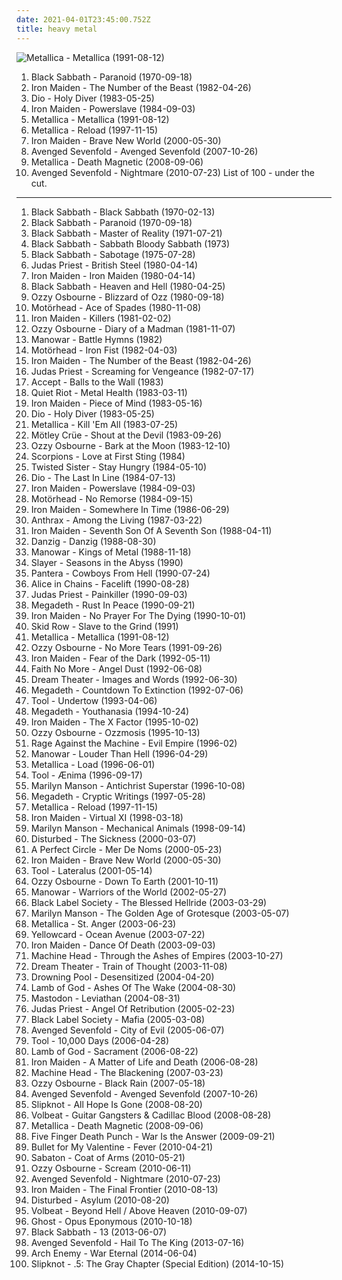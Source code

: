 ```yaml
---
date: 2021-04-01T23:45:00.752Z
title: heavy metal
---
```

![Metallica - Metallica (1991-08-12)](http://coverartarchive.org/release/6e729716-c0eb-3f50-a740-96ac173be50d/15178306391-500.jpg "Metallica - Metallica (1991-08-12)")
1. <span title="#heavy_metal">Black Sabbath - Paranoid (1970-09-18)</span>
2. <span title="#heavy_metal">Iron Maiden - The Number of the Beast (1982-04-26)</span>
3. <span title="#heavy_metal">Dio - Holy Diver (1983-05-25)</span>
4. <span title="#heavy_metal">Iron Maiden - Powerslave (1984-09-03)</span>
5. <span title="#heavy_metal #metal">Metallica - Metallica (1991-08-12)</span>
6. <span title="#hard_rock #heavy_metal #metal">Metallica - Reload (1997-11-15)</span>
7. <span title="#heavy_metal">Iron Maiden - Brave New World (2000-05-30)</span>
8. <span title="#hard_rock">Avenged Sevenfold - Avenged Sevenfold (2007-10-26)</span>
9. <span title="#thrash_metal">Metallica - Death Magnetic (2008-09-06)</span>
10. <span title="#hard_rock #2010 #heavy_metal">Avenged Sevenfold - Nightmare (2010-07-23)</span>
List of 100 - under the cut.
<!-- more -->
-----
1. <span title="#heavy_metal">Black Sabbath - Black Sabbath (1970-02-13)</span>
2. <span title="#heavy_metal">Black Sabbath - Paranoid (1970-09-18)</span>
3. <span title="#heavy_metal">Black Sabbath - Master of Reality (1971-07-21)</span>
4. <span title="#heavy_metal">Black Sabbath - Sabbath Bloody Sabbath (1973)</span>
5. <span title="#heavy_metal">Black Sabbath - Sabotage (1975-07-28)</span>
6. <span title="#heavy_metal">Judas Priest - British Steel (1980-04-14)</span>
7. <span title="#heavy_metal">Iron Maiden - Iron Maiden (1980-04-14)</span>
8. <span title="#heavy_metal">Black Sabbath - Heaven and Hell (1980-04-25)</span>
9. <span title="#heavy_metal">Ozzy Osbourne - Blizzard of Ozz (1980-09-18)</span>
10. <span title="#heavy_metal #hard_rock">Motörhead - Ace of Spades (1980-11-08)</span>
11. <span title="#heavy_metal">Iron Maiden - Killers (1981-02-02)</span>
12. <span title="#heavy_metal">Ozzy Osbourne - Diary of a Madman (1981-11-07)</span>
13. <span title="#heavy_metal">Manowar - Battle Hymns (1982)</span>
14. <span title="#heavy_metal">Motörhead - Iron Fist (1982-04-03)</span>
15. <span title="#heavy_metal">Iron Maiden - The Number of the Beast (1982-04-26)</span>
16. <span title="#heavy_metal">Judas Priest - Screaming for Vengeance (1982-07-17)</span>
17. <span title="#heavy_metal">Accept - Balls to the Wall (1983)</span>
18. <span title="#heavy_metal">Quiet Riot - Metal Health (1983-03-11)</span>
19. <span title="#heavy_metal">Iron Maiden - Piece of Mind (1983-05-16)</span>
20. <span title="#heavy_metal">Dio - Holy Diver (1983-05-25)</span>
21. <span title="#thrash_metal">Metallica - Kill 'Em All (1983-07-25)</span>
22. <span title="#hard_rock #glam_metal #heavy_metal">Mötley Crüe - Shout at the Devil (1983-09-26)</span>
23. <span title="#heavy_metal">Ozzy Osbourne - Bark at the Moon (1983-12-10)</span>
24. <span title="#hard_rock">Scorpions - Love at First Sting (1984)</span>
25. <span title="#heavy_metal #hard_rock">Twisted Sister - Stay Hungry (1984-05-10)</span>
26. <span title="#heavy_metal">Dio - The Last In Line (1984-07-13)</span>
27. <span title="#heavy_metal">Iron Maiden - Powerslave (1984-09-03)</span>
28. <span title="#heavy_metal">Motörhead - No Remorse (1984-09-15)</span>
29. <span title="#heavy_metal">Iron Maiden - Somewhere In Time (1986-06-29)</span>
30. <span title="#thrash_metal">Anthrax - Among the Living (1987-03-22)</span>
31. <span title="#heavy_metal">Iron Maiden - Seventh Son Of A Seventh Son (1988-04-11)</span>
32. <span title="#heavy_metal #hard_rock">Danzig - Danzig (1988-08-30)</span>
33. <span title="#heavy_metal">Manowar - Kings of Metal (1988-11-18)</span>
34. <span title="#thrash_metal">Slayer - Seasons in the Abyss (1990)</span>
35. <span title="#thrash_metal #groove_metal">Pantera - Cowboys From Hell (1990-07-24)</span>
36. <span title="#grunge">Alice in Chains - Facelift (1990-08-28)</span>
37. <span title="#heavy_metal">Judas Priest - Painkiller (1990-09-03)</span>
38. <span title="#thrash_metal">Megadeth - Rust In Peace (1990-09-21)</span>
39. <span title="#heavy_metal">Iron Maiden - No Prayer For The Dying (1990-10-01)</span>
40. <span title="#heavy_metal #hard_rock">Skid Row - Slave to the Grind (1991)</span>
41. <span title="#heavy_metal #metal">Metallica - Metallica (1991-08-12)</span>
42. <span title="#heavy_metal">Ozzy Osbourne - No More Tears (1991-09-26)</span>
43. <span title="#heavy_metal">Iron Maiden - Fear of the Dark (1992-05-11)</span>
44. <span title="#alternative_rock #rock #alternative_metal #1992 #alternative">Faith No More - Angel Dust (1992-06-08)</span>
45. <span title="#progressive_metal">Dream Theater - Images and Words (1992-06-30)</span>
46. <span title="#thrash_metal #heavy_metal">Megadeth - Countdown To Extinction (1992-07-06)</span>
47. <span title="#progressive_metal #alternative_metal">Tool - Undertow (1993-04-06)</span>
48. <span title="#heavy_metal #thrash_metal">Megadeth - Youthanasia (1994-10-24)</span>
49. <span title="#heavy_metal">Iron Maiden - The X Factor (1995-10-02)</span>
50. <span title="#heavy_metal">Ozzy Osbourne - Ozzmosis (1995-10-13)</span>
51. <span title="#rock #alternative #90_s #1996 #alternative_rock #hard_rock">Rage Against the Machine - Evil Empire (1996-02)</span>
52. <span title="#heavy_metal">Manowar - Louder Than Hell (1996-04-29)</span>
53. <span title="#hard_rock #heavy_metal">Metallica - Load (1996-06-01)</span>
54. <span title="#progressive_metal #progressive_rock #metal">Tool - Ænima (1996-09-17)</span>
55. <span title="#industrial_metal #industrial #metal">Marilyn Manson - Antichrist Superstar (1996-10-08)</span>
56. <span title="#heavy_metal #thrash_metal">Megadeth - Cryptic Writings (1997-05-28)</span>
57. <span title="#hard_rock #heavy_metal #metal">Metallica - Reload (1997-11-15)</span>
58. <span title="#heavy_metal">Iron Maiden - Virtual XI (1998-03-18)</span>
59. <span title="#industrial_rock #industrial_metal #industrial #glam_rock #metal">Marilyn Manson - Mechanical Animals (1998-09-14)</span>
60. <span title="#metal #nu_metal #alternative_metal #disturbed">Disturbed - The Sickness (2000-03-07)</span>
61. <span title="#alternative_rock #rock #progressive_rock">A Perfect Circle - Mer De Noms (2000-05-23)</span>
62. <span title="#heavy_metal">Iron Maiden - Brave New World (2000-05-30)</span>
63. <span title="#progressive_metal #progressive_rock">Tool - Lateralus (2001-05-14)</span>
64. <span title="#heavy_metal">Ozzy Osbourne - Down To Earth (2001-10-11)</span>
65. <span title="#heavy_metal">Manowar - Warriors of the World (2002-05-27)</span>
66. <span title="#heavy_metal">Black Label Society - The Blessed Hellride (2003-03-29)</span>
67. <span title="#industrial_metal #industrial">Marilyn Manson - The Golden Age of Grotesque (2003-05-07)</span>
68. <span title="#heavy_metal #metal #thrash_metal">Metallica - St. Anger (2003-06-23)</span>
69. <span title="#rock #pop_punk #yellowcard #punk">Yellowcard - Ocean Avenue (2003-07-22)</span>
70. <span title="#heavy_metal">Iron Maiden - Dance Of Death (2003-09-03)</span>
71. <span title="#thrash_metal #groove_metal">Machine Head - Through the Ashes of Empires (2003-10-27)</span>
72. <span title="#progressive_metal">Dream Theater - Train of Thought (2003-11-08)</span>
73. <span title="#metal #alternative_metal #heavy_metal #hard_rock #nu_metal">Drowning Pool - Desensitized (2004-04-20)</span>
74. <span title="#metalcore #groove_metal #metal #thrash_metal #2004 #death_metal">Lamb of God - Ashes Of The Wake (2004-08-30)</span>
75. <span title="#whalecore #progressive_metal #sludge_metal">Mastodon - Leviathan (2004-08-31)</span>
76. <span title="#heavy_metal">Judas Priest - Angel Of Retribution (2005-02-23)</span>
77. <span title="#heavy_metal">Black Label Society - Mafia (2005-03-08)</span>
78. <span title="#metal #hard_rock">Avenged Sevenfold - City of Evil (2005-06-07)</span>
79. <span title="#progressive_metal #progressive_rock">Tool - 10,000 Days (2006-04-28)</span>
80. <span title="#metalcore #groove_metal #thrash_metal #metal #death_metal">Lamb of God - Sacrament (2006-08-22)</span>
81. <span title="#heavy_metal">Iron Maiden - A Matter of Life and Death (2006-08-28)</span>
82. <span title="#thrash_metal #groove_metal">Machine Head - The Blackening (2007-03-23)</span>
83. <span title="#heavy_metal">Ozzy Osbourne - Black Rain (2007-05-18)</span>
84. <span title="#hard_rock">Avenged Sevenfold - Avenged Sevenfold (2007-10-26)</span>
85. <span title="#metal #alternative_metal #nu_metal">Slipknot - All Hope Is Gone (2008-08-20)</span>
86. <span title="#heavy_metal #rockabilly">Volbeat - Guitar Gangsters & Cadillac Blood (2008-08-28)</span>
87. <span title="#thrash_metal">Metallica - Death Magnetic (2008-09-06)</span>
88. <span title="#groove_metal #alternative_metal #2009">Five Finger Death Punch - War Is the Answer (2009-09-21)</span>
89. <span title="#2010 #metalcore #heavy_metal">Bullet for My Valentine - Fever (2010-04-21)</span>
90. <span title="#power_metal">Sabaton - Coat of Arms (2010-05-21)</span>
91. <span title="#heavy_metal">Ozzy Osbourne - Scream (2010-06-11)</span>
92. <span title="#hard_rock #2010 #heavy_metal">Avenged Sevenfold - Nightmare (2010-07-23)</span>
93. <span title="#heavy_metal">Iron Maiden - The Final Frontier (2010-08-13)</span>
94. <span title="#alternative_metal">Disturbed - Asylum (2010-08-20)</span>
95. <span title="#heavy_metal">Volbeat - Beyond Hell / Above Heaven (2010-09-07)</span>
96. <span title="#heavy_metal #2010">Ghost - Opus Eponymous (2010-10-18)</span>
97. <span title="#heavy_metal">Black Sabbath - 13 (2013-06-07)</span>
98. <span title="#heavy_metal #2013">Avenged Sevenfold - Hail To The King (2013-07-16)</span>
99. <span title="#melodic_death_metal #2014">Arch Enemy - War Eternal (2014-06-04)</span>
100. <span title="#heavy_metal #alternative_metal #nu_metal">Slipknot - .5: The Gray Chapter (Special Edition) (2014-10-15)</span>
